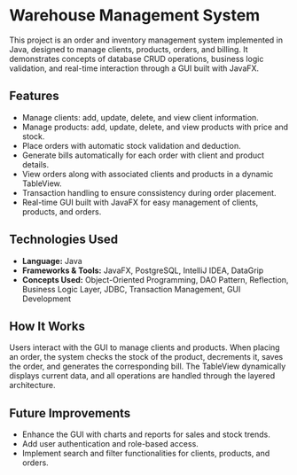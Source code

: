 # Warehouse Management System

This project is an order and inventory management system implemented in Java, designed to manage clients, products, orders, and billing. It demonstrates concepts of database CRUD operations, business logic validation, and real-time interaction through a GUI built with JavaFX.

## Features
- Manage clients: add, update, delete, and view client information.
- Manage products: add, update, delete, and view products with price and stock.
- Place orders with automatic stock validation and deduction.
- Generate bills automatically for each order with client and product details.
- View orders along with associated clients and products in a dynamic TableView.
- Transaction handling to ensure conssistency during order placement.
- Real-time GUI built with JavaFX for easy management of clients, products, and orders.

## Technologies Used
- **Language:** Java
- **Frameworks & Tools:** JavaFX, PostgreSQL, IntelliJ IDEA, DataGrip
- **Concepts Used:** Object-Oriented Programming, DAO Pattern, Reflection, Business Logic Layer, JDBC, Transaction Management, GUI Development

## How It Works
Users interact with the GUI to manage clients and products. When placing an order, the system checks the stock of the product, decrements it, saves the order, and generates the corresponding bill. The TableView dynamically displays current data, and all operations are handled through the layered architecture.

## Future Improvements
- Enhance the GUI with charts and reports for sales and stock trends.
- Add user authentication and role-based access.
- Implement search and filter functionalities for clients, products, and orders.
